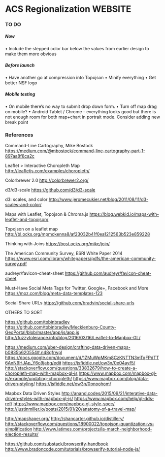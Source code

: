 # ACS Regionalization WEBSITE

### TO DO

##### Now
• Include the stepped color bar below the values from earlier design to make them more obvious


##### Before launch
• Have another go at compression into Topojson
• Minify everything
• Get better NSF logo

##### Mobile testing
• On mobile there’s no way to submit drop down form.
• Turn off map drag on mobile?
• Android Tablet / Chrome - everything looks good but there is not enough room for both map+chart in portrait mode. Consider adding new break point



### References

Command-Line Cartography, Mike Bostock
<https://medium.com/@mbostock/command-line-cartography-part-1-897aa8f8ca2c>

Leaflet > Interactive Choropleth Map
<http://leafletjs.com/examples/choropleth/>

Colorbrewer 2.0
<http://colorbrewer2.org/>

d3/d3-scale
<https://github.com/d3/d3-scale>

d3: scales, and color
<http://www.jeromecukier.net/blog/2011/08/11/d3-scales-and-color/>

Maps with Leaflet, Topojson & Chroma.js
<https://blog.webkid.io/maps-with-leaflet-and-topojson/>

Topojson on a leaflet map
<http://bl.ocks.org/mpmckenna8/af23032b41f0ea1212563b523e859228>

Thinking with Joins
<https://bost.ocks.org/mike/join/>

The American Community Survey, ESRI White Paper 2014
<https://www.esri.com/library/whitepapers/pdfs/the-american-community-survey.pdf>

audreyr/favicon-cheat-sheet
<https://github.com/audreyr/favicon-cheat-sheet>

Must-Have Social Meta Tags for Twitter, Google+, Facebook and More
<https://moz.com/blog/meta-data-templates-123>

Social Share URLs
https://github.com/bradvin/social-share-urls


OTHERS TO SORT


https://github.com/tobinbradley
https://github.com/tobinbradley/Mecklenburg-County-GeoPortal/blob/master/app/js/app.js
http://fuzzytolerance.info/blog/2016/03/16/Leaflet-to-Mapbox-GL/




https://medium.com/uber-design/crafting-data-driven-maps-b0835b620554#.n48gfrwpl
https://docs.google.com/document/d/1ZMuWpMKm8CzKNTTN3mTqFPdTT6AnN9HJAp_Y6o9jabg/edit
https://jsfiddle.net/ow3n/0e04ayf5/
http://stackoverflow.com/questions/33832679/how-to-create-a-choropleth-map-with-mapbox-gl-js
https://www.mapbox.com/mapbox-gl-js/example/updating-choropleth/
https://www.mapbox.com/blog/data-driven-styling/
https://jsfiddle.net/ow3n/0pnoohom/


Mapbox Data Driven Styles
http://anand.codes/2015/09/21/interative-data-driven-styles-with-mapbox-gl-js/
https://www.mapbox.com/help/gl-dds-ref/
https://www.mapbox.com/mapbox-gl-style-spec/
http://justinmiller.io/posts/2015/01/20/anatomy-of-a-travel-map/





http://mapshaper.org/
http://shancarter.github.io/distillery/
http://stackoverflow.com/questions/18900022/topojson-quantization-vs-simplification
http://www.latimes.com/projects/la-march-neighborhood-election-results/


https://github.com/substack/browserify-handbook
http://www.bradoncode.com/tutorials/browserify-tutorial-node-js/
